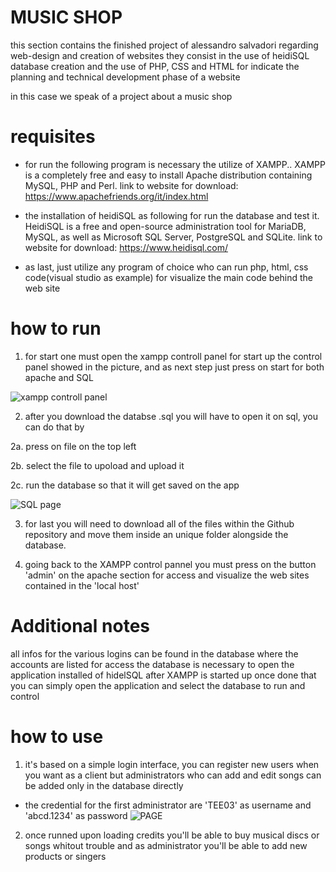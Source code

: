 # MUSIC SHOP

this section contains the finished project of alessandro salvadori regarding web-design and creation of websites
they consist in the use of heidiSQL database creation and the use of PHP, CSS and HTML 
for indicate the planning and technical development phase of a website 

in this case we speak of a project about a music shop


# requisites


* for run the following program is necessary the utilize of XAMPP..
XAMPP is a completely free and easy to install Apache distribution containing MySQL, PHP and Perl.
link to website for download: https://www.apachefriends.org/it/index.html


* the installation of heidiSQL as following for run the database and test it.
HeidiSQL is a free and open-source administration tool for MariaDB, MySQL, as well as Microsoft SQL Server, PostgreSQL and SQLite.
link to website for download: https://www.heidisql.com/

* as last, just utilize any program of choice who can run php, html, css code(visual studio as example) for visualize the main code behind the web site

# how to run

1. for start one must open the xampp controll panel for start up the control panel showed in the picture,
and as next step just press on start for both apache and SQL

![xampp controll panel](https://images.javatpoint.com/tutorial/xampp/images/xampp-control-panel12.png)

2. after you download the databse .sql you will have to open it on sql, you can do that by

2a. press on file on the top left

2b. select the file to upoload and upload it

2c. run the database so that it will get saved on the app

![SQL page](https://i0.wp.com/blogs.embarcadero.com/wp-content/uploads/2021/05/Screenshot-2021-05-23-195219-1775337.png?resize=707%2C437&ssl=1)

3. for last you will need to download all of the files within the Github repository and move them inside an unique folder alongside the database.

4. going back to the XAMPP control pannel you must press on the button 'admin' on the apache section for access and visualize the web sites contained 
in the 'local host' 

# Additional notes

all infos for the various logins can be found in the database where the accounts are listed
for access the database is necessary to open the application installed of hidelSQL after XAMPP is started up
once done that you can simply open the application and select the database to run and control

# how to use

1. it's based on a simple login interface, you can register new users when you want as a client
but administrators who can add and edit songs can be added only in the database directly
  * the credential for the first administrator are 'TEE03' as username and 'abcd.1234' as password
![PAGE](file:///C:/Users/Alessandro/Pictures/hgh.png)

2. once runned upon loading credits you'll be able to buy musical discs or songs whitout trouble and as administrator you'll be able to add new products or singers
